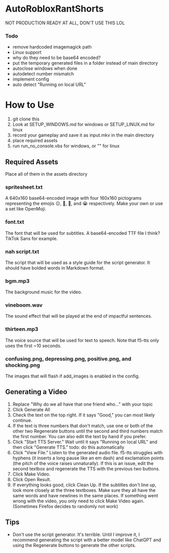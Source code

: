 # AutoRobloxRantShorts

NOT PRODUCTION READY AT ALL, DON'T USE THIS LOL


### Todo

* remove hardcoded imagemagick path
* Linux support
* why do they need to be base64 encoded?
* put the temporary generated files in a folder instead of main directory
* autoclose windows when done
* autodetect number mismatch
* implement config
* auto detect "Running on local URL"

# How to Use

1. git clone this
2. Look at SETUP\_WINDOWS.md for windows or SETUP\_LINUX.md for linux
3. record your gameplay and save it as input.mkv in the main directory
4. place required assets
5. run run\_no\_console.vbs for windows, or "" for linux

## Required Assets

Place all of them in the assets directory

### spritesheet.txt

A 640x160 base64-encoded image with four 160x160 pictograms representing the emojis 😐, 🥀, 🙏, and 😭 respectively. Make your own or use a set like OpenMoji.

### font.txt

The font that will be used for subtitles. A base64-encoded TTF file I think? TikTok Sans for example.

### nah script.txt

The script that will be used as a style guide for the script generator. It should have bolded words in Markdown format.

### bgm.mp3

The background music for the video.

### vineboom.wav

The sound effect that will be played at the end of impactful sentences.

### thirteen.mp3

The voice source that will be used for text to speech. Note that f5-tts only uses the first ~10 seconds.

### confusing.png, depressing.png, positive.png, and shocking.png

The images that will flash if add_images is enabled in the config.

## Generating a Video

1. Replace "Why do we all have that one friend who..." with your topic
2. Click Generate All
3. Check the text on the top right. If it says "Good," you can most likely continue.
4. If the text is three numbers that don't match, use one or both of the other two Regenerate buttons until the second and third numbers match the first number. You can also edit the text by hand if you prefer.
5. Click "Start TTS Server." Wait until it says "Running on local URL" and then click "Generate TTS." todo: do this automatically
6. Click "View File." Listen to the generated audio file. f5-tts struggles with hyphens (it inserts a long pause like an em dash) and exclamation points (the pitch of the voice raises unnaturally). If this is an issue, edit the second textbox and regenerate the TTS with the previous two buttons.
7. Click Make Video.
8. Click Open Result.
9. If everything looks good, click Clean Up. If the subtitles don't line up, look more closely at the three textboxes. Make sure they all have the same words and have newlines in the same places. If something went wrong with the video, you only need to click Make Video again. (Sometimes Firefox decides to randomly not work)

## Tips

* Don't use the script generator. It's terrible. Until I improve it, I recommend generating the script with a better model like ChatGPT and using the Regenerate buttons to generate the other scripts.
